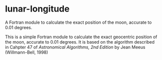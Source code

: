 # lunar-longitude
A Fortran module to calculate the exact position of the moon, accurate to 0.01 degrees.

This is a simple Fortran module to calculate the exact geocentric position of the moon, accurate to 0.01 degrees. It is based on the algorithm described in Cahpter 47 of *Astronomical Algorithms, 2nd Edition* by Jean Meeus (Willmann-Bell, 1998)
